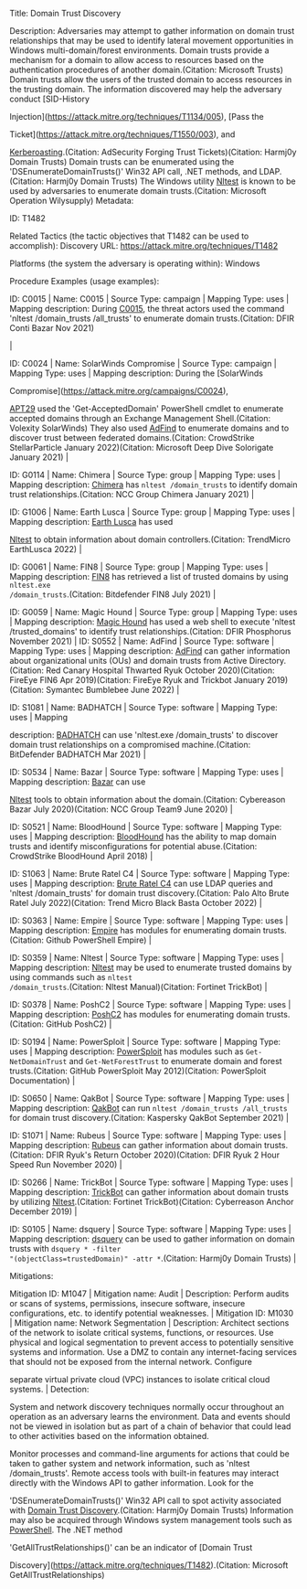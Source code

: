 Title: Domain Trust Discovery

Description: Adversaries may attempt to gather information on domain trust relationships that may be used to identify lateral movement opportunities in Windows multi-domain/forest environments. Domain trusts provide a mechanism for a domain to allow access to resources based on the authentication procedures of another domain.(Citation: Microsoft Trusts) Domain trusts allow the users of the trusted domain to access resources in the trusting domain. The information discovered may help the adversary conduct [SID-History

Injection](https://attack.mitre.org/techniques/T1134/005), [Pass the

Ticket](https://attack.mitre.org/techniques/T1550/003), and

[Kerberoasting](https://attack.mitre.org/techniques/T1558/003).(Citation: AdSecurity Forging Trust Tickets)(Citation: Harmj0y Domain Trusts) Domain trusts can be enumerated using the 'DSEnumerateDomainTrusts()' Win32 API call, .NET methods, and LDAP.(Citation: Harmj0y Domain Trusts) The Windows utility [Nltest](https://attack.mitre.org/software/S0359) is known to be used by adversaries to enumerate domain trusts.(Citation: Microsoft Operation Wilysupply) Metadata:

ID: T1482

Related Tactics (the tactic objectives that T1482 can be used to accomplish): Discovery URL: https://attack.mitre.org/techniques/T1482

Platforms (the system the adversary is operating within): Windows

Procedure Examples (usage examples):

ID: C0015 | Name: C0015 | Source Type: campaign | Mapping Type: uses | Mapping description: During [C0015](https://attack.mitre.org/campaigns/C0015), the threat actors used the command 'nltest /domain_trusts /all_trusts' to enumerate domain trusts.(Citation: DFIR Conti Bazar Nov 2021)

|

ID: C0024 | Name: SolarWinds Compromise | Source Type: campaign | Mapping Type: uses | Mapping description: During the [SolarWinds

Compromise](https://attack.mitre.org/campaigns/C0024),

[APT29](https://attack.mitre.org/groups/G0016) used the 'Get-AcceptedDomain' PowerShell cmdlet to enumerate accepted domains through an Exchange Management Shell.(Citation: Volexity SolarWinds) They also used [AdFind](https://attack.mitre.org/software/S0552) to enumerate domains and to discover trust between federated domains.(Citation: CrowdStrike StellarParticle January 2022)(Citation: Microsoft Deep Dive Solorigate January 2021) |

ID: G0114 | Name: Chimera | Source Type: group | Mapping Type: uses | Mapping description: [Chimera](https://attack.mitre.org/groups/G0114) has <code>nltest /domain_trusts</code> to identify domain trust relationships.(Citation: NCC Group Chimera January 2021) |

ID: G1006 | Name: Earth Lusca | Source Type: group | Mapping Type: uses | Mapping description: [Earth Lusca](https://attack.mitre.org/groups/G1006) has used

[Nltest](https://attack.mitre.org/software/S0359) to obtain information about domain controllers.(Citation: TrendMicro EarthLusca 2022) |

ID: G0061 | Name: FIN8 | Source Type: group | Mapping Type: uses | Mapping description: [FIN8](https://attack.mitre.org/groups/G0061) has retrieved a list of trusted domains by using <code>nltest.exe /domain_trusts</code>.(Citation: Bitdefender FIN8 July 2021) |

ID: G0059 | Name: Magic Hound | Source Type: group | Mapping Type: uses | Mapping description: [Magic Hound](https://attack.mitre.org/groups/G0059) has used a web shell to execute 'nltest /trusted_domains' to identify trust relationships.(Citation: DFIR Phosphorus November 2021) | ID: S0552 | Name: AdFind | Source Type: software | Mapping Type: uses | Mapping description: [AdFind](https://attack.mitre.org/software/S0552) can gather information about organizational units (OUs) and domain trusts from Active Directory.(Citation: Red Canary Hospital Thwarted Ryuk October 2020)(Citation: FireEye FIN6 Apr 2019)(Citation: FireEye Ryuk and Trickbot January 2019)(Citation: Symantec Bumblebee June 2022) |

ID: S1081 | Name: BADHATCH | Source Type: software | Mapping Type: uses | Mapping

description: [BADHATCH](https://attack.mitre.org/software/S1081) can use 'nltest.exe /domain_trusts' to discover domain trust relationships on a compromised machine.(Citation: BitDefender BADHATCH Mar 2021) |

ID: S0534 | Name: Bazar | Source Type: software | Mapping Type: uses | Mapping description: [Bazar](https://attack.mitre.org/software/S0534) can use

[Nltest](https://attack.mitre.org/software/S0359) tools to obtain information about the domain.(Citation: Cybereason Bazar July 2020)(Citation: NCC Group Team9 June 2020) |

ID: S0521 | Name: BloodHound | Source Type: software | Mapping Type: uses | Mapping description: [BloodHound](https://attack.mitre.org/software/S0521) has the ability to map domain trusts and identify misconfigurations for potential abuse.(Citation: CrowdStrike BloodHound April 2018) |

ID: S1063 | Name: Brute Ratel C4 | Source Type: software | Mapping Type: uses | Mapping description: [Brute Ratel C4](https://attack.mitre.org/software/S1063) can use LDAP queries and 'nltest /domain_trusts' for domain trust discovery.(Citation: Palo Alto Brute Ratel July 2022)(Citation: Trend Micro Black Basta October 2022) |

ID: S0363 | Name: Empire | Source Type: software | Mapping Type: uses | Mapping description: [Empire](https://attack.mitre.org/software/S0363) has modules for enumerating domain trusts.(Citation: Github PowerShell Empire) |

ID: S0359 | Name: Nltest | Source Type: software | Mapping Type: uses | Mapping description: [Nltest](https://attack.mitre.org/software/S0359) may be used to enumerate trusted domains by using commands such as <code>nltest /domain_trusts</code>.(Citation: Nltest Manual)(Citation: Fortinet TrickBot) |

ID: S0378 | Name: PoshC2 | Source Type: software | Mapping Type: uses | Mapping description: [PoshC2](https://attack.mitre.org/software/S0378) has modules for enumerating domain trusts.(Citation: GitHub PoshC2) |

ID: S0194 | Name: PowerSploit | Source Type: software | Mapping Type: uses | Mapping description: [PowerSploit](https://attack.mitre.org/software/S0194) has modules such as <code>Get-NetDomainTrust</code> and <code>Get-NetForestTrust</code> to enumerate domain and forest trusts.(Citation: GitHub PowerSploit May 2012)(Citation: PowerSploit Documentation) |

ID: S0650 | Name: QakBot | Source Type: software | Mapping Type: uses | Mapping description: [QakBot](https://attack.mitre.org/software/S0650) can run <code>nltest /domain_trusts /all_trusts</code> for domain trust discovery.(Citation: Kaspersky QakBot September 2021) |

ID: S1071 | Name: Rubeus | Source Type: software | Mapping Type: uses | Mapping description: [Rubeus](https://attack.mitre.org/software/S1071) can gather information about domain trusts.(Citation: DFIR Ryuk's Return October 2020)(Citation: DFIR Ryuk 2 Hour Speed Run November 2020) |

ID: S0266 | Name: TrickBot | Source Type: software | Mapping Type: uses | Mapping description: [TrickBot](https://attack.mitre.org/software/S0266) can gather information about domain trusts by utilizing [Nltest](https://attack.mitre.org/software/S0359).(Citation: Fortinet TrickBot)(Citation: Cyberreason Anchor December 2019) |

ID: S0105 | Name: dsquery | Source Type: software | Mapping Type: uses | Mapping description: [dsquery](https://attack.mitre.org/software/S0105) can be used to gather information on domain trusts with <code>dsquery * -filter "(objectClass=trustedDomain)" -attr *</code>.(Citation: Harmj0y Domain Trusts) |

Mitigations:

Mitigation ID: M1047 | Mitigation name: Audit | Description: Perform audits or scans of systems, permissions, insecure software, insecure configurations, etc. to identify potential weaknesses. | Mitigation ID: M1030 | Mitigation name: Network Segmentation | Description: Architect sections of the network to isolate critical systems, functions, or resources. Use physical and logical segmentation to prevent access to potentially sensitive systems and information. Use a DMZ to contain any internet-facing services that should not be exposed from the internal network. Configure

separate virtual private cloud (VPC) instances to isolate critical cloud systems. | Detection:

System and network discovery techniques normally occur throughout an operation as an adversary learns the environment. Data and events should not be viewed in isolation but as part of a chain of behavior that could lead to other activities based on the information obtained.

Monitor processes and command-line arguments for actions that could be taken to gather system and network information, such as 'nltest /domain_trusts'. Remote access tools with built-in features may interact directly with the Windows API to gather information. Look for the

'DSEnumerateDomainTrusts()' Win32 API call to spot activity associated with [Domain Trust Discovery](https://attack.mitre.org/techniques/T1482).(Citation: Harmj0y Domain Trusts) Information may also be acquired through Windows system management tools such as [PowerShell](https://attack.mitre.org/techniques/T1059/001). The .NET method

'GetAllTrustRelationships()' can be an indicator of [Domain Trust

Discovery](https://attack.mitre.org/techniques/T1482).(Citation: Microsoft GetAllTrustRelationships)